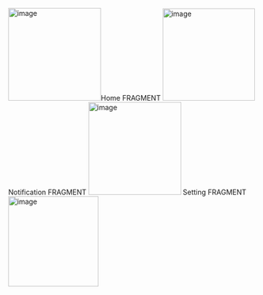<img width="187" alt="image" src="https://github.com/dung-1/TabAndViewPaper/assets/102821755/3fec70c2-0f2e-4c5c-8a42-78ec27c68653">Home FRAGMENT
<img width="186" alt="image" src="https://github.com/dung-1/TabAndViewPaper/assets/102821755/de4e91de-8ec7-4b82-9e0b-8d6955db91c6">
Notification FRAGMENT
<img width="187" alt="image" src="https://github.com/dung-1/TabAndViewPaper/assets/102821755/ab0bfa69-1bb1-4627-9406-93c24981e998">
Setting FRAGMENT
<img width="182" alt="image" src="https://github.com/dung-1/TabAndViewPaper/assets/102821755/a2c00449-fb98-4057-92ce-ac655acb3d5a">
